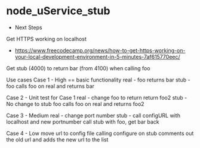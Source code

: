 # node_uService_stub

* Next Steps

Get HTTPS working on localhost
- https://www.freecodecamp.org/news/how-to-get-https-working-on-your-local-development-environment-in-5-minutes-7af615770eec/

Get stub (4000) to return bar (from 4100) when calling foo


Use cases
Case 1 - High == basic functionality
	real - foo returns bar
	stub - foo calls foo on real and returns bar

Case 2 - Unit test for Case 1
	real - change foo to return return foo2
	stub - No change to stub
		foo calls foo on real and returns foo2

Case 3 - Medium
	real - change port number
	stub - call configURL with localhost and new portnumber
		call stub with foo, get bar back

Case 4 - Low
	move url to config file
	calling configure on stub comments out the old url and adds the new url to the list

	
